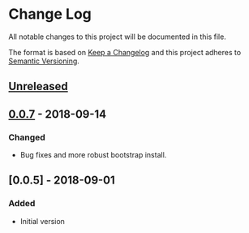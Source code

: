 # Change Log
All notable changes to this project will be documented in this file.

The format is based on [Keep a Changelog](http://keepachangelog.com/)
and this project adheres to [Semantic Versioning](http://semver.org/).


## [Unreleased]


## [0.0.7] - 2018-09-14
### Changed
- Bug fixes and more robust bootstrap install.


## [0.0.5] - 2018-09-01
### Added
- Initial version


[Unreleased]: https://github.com/plandes/grsync/compare/v0.0.7...HEAD
[0.0.7]: https://github.com/plandes/grsync/compare/v0.0.6...v0.0.7
[0.0.6]: https://github.com/plandes/grsync/compare/v0.0.5...v0.0.6
